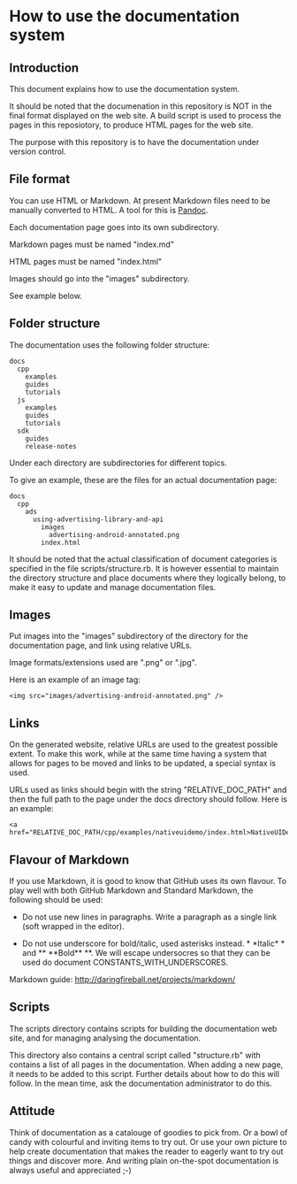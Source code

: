 # How to use the documentation system

## Introduction
This document explains how to use the documentation system.

It should be noted that the documenation in this repository is NOT in the final format displayed on the web site. A build script is used to process the pages in this reposiotory, to produce HTML pages for the web site.

The purpose with this repository is to have the documentation under version control.

## File format

You can use HTML or Markdown. At present Markdown files need to be manually converted to HTML. A tool for this is [Pandoc](http://johnmacfarlane.net/pandoc/).

Each documentation page goes into its own subdirectory.

Markdown pages must be named "index.md"

HTML pages  must be named "index.html"

Images should go into the "images" subdirectory. 

See example below.

## Folder structure

The documentation uses the following folder structure:

    docs
      cpp
        examples
        guides
        tutorials
      js
        examples
        guides
        tutorials
      sdk
        guides
        release-notes

Under each directory are subdirectories for different topics.

To give an example, these are the files for an actual documentation page:

    docs
      cpp
        ads
          using-advertising-library-and-api
            images
              advertising-android-annotated.png
            index.html

It should be noted that the actual classification of document categories is specified in the file scripts/structure.rb. It is however essential to maintain the directory structure and place documents where they logically belong, to make it easy to update and manage documentation files.

## Images

Put images into the "images" subdirectory of the directory for the documentation page, and link using relative URLs.

Image formats/extensions used are ".png" or ".jpg".

Here is an example of an image tag:

    <img src="images/advertising-android-annotated.png" />

## Links

On the generated website, relative URLs are used to the greatest possible extent. To make this work, while at the same time having a system that allows for pages to be moved and links to be updated, a special syntax is used. 

URLs used as links should begin with the string "RELATIVE_DOC_PATH" and then the full path to the page under the docs directory should follow. Here is an example:

    <a href="RELATIVE_DOC_PATH/cpp/examples/nativeuidemo/index.html>NativeUIDemo</a>

## Flavour of Markdown

If you use Markdown, it is good to know that GitHub uses its own flavour. To play well with both GitHub Markdown and Standard Markdown, the following should be used:

* Do not use new lines in paragraphs. Write a paragraph as a single link (soft wrapped in the editor).

* Do not use underscore for bold/italic, used asterisks instead. * \*Italic\* * and ** \*\*Bold\*\* **. We will escape undersocres so that they can be used do document CONSTANTS\_WITH\_UNDERSCORES.

Markdown guide: http://daringfireball.net/projects/markdown/

## Scripts

The scripts directory contains scripts for building the documentation web site, and for managing analysing the documentation.

This directory also contains a central script called "structure.rb" with contains a list of all pages in the documentation. When adding a new page, it needs to be added to this script. Further details about how to do this will follow. In the mean time, ask the documentation administrator to do this.

## Attitude

Think of documentation as a catalouge of goodies to pick from. Or a bowl of candy with colourful and inviting items to try out. Or use your own picture to help create documentation that makes the reader to eagerly want to try out things and discover more. And writing plain on-the-spot documentation is always useful and appreciated ;-)
